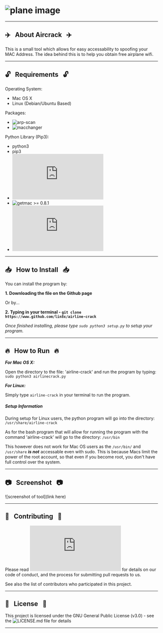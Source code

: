 
# ![plane image](http://i67.tinypic.com/huekv8.jpg)

------------------------------------------------------------------------

## :airplane: &nbsp; About Aircrack &nbsp; :airplane:

This is a small tool which allows for easy accessability to spoofing your MAC Address.
The idea behind this is to help you obtain free airplane wifi.
  
------------------------------------------------------------------------

## :unlock: &nbsp; Requirements &nbsp; :unlock:

Operating System:
* Mac OS X
* Linux (Debian/Ubuntu Based)

Packages:
* ![arp-scan](https://linux.die.net/man/1/arp-scan)
* ![macchanger](https://github.com/alobbs/macchanger)

Python Library (Pip3):
* python3
* pip3
* ![os](https://docs.python.org/3/library/os.html)
* ![getmac](https://pypi.org/project/getmac/) >= 0.8.1
* ![platform](https://docs.python.org/3/library/platform.html)

------------------------------------------------------------------------

## :inbox_tray: &nbsp; How to Install &nbsp; :inbox_tray:

You can install the program by:

**1. Downloading the file on the Github page**

Or by...

**2. Typing in your terminal - `git clone https://www.github.com/lin8x/airline-crack`**

*Once finished installing, please type `sudo python3 setup.py` to setup your program.*

------------------------------------------------------------------------

## :fire: &nbsp; How to Run &nbsp; :fire:

***For Mac OS X:***

Open the directory to the file: 'airline-crack' and run the program by typing: 
`sudo python3 airlinecrack.py`

***For Linux:***

Simply type `airline-crack` in your terminal to run the program.

##### Setup Information

During setup for Linux users, the python program will go into the directory: `/usr/share/airline-crack`

As for the bash program that will allow for running the program with the command 'airline-crack' will go to the directory: `/usr/bin`

This however does not work for Mac OS users as the `/usr/bin/` and `/usr/share` ***is not*** accessable even with sudo.
This is because Macs limit the power of the root account, so that even if you become root, you don't have full control over the system.

------------------------------------------------------------------------

## :camera: &nbsp; Screenshot &nbsp; :camera:

![screenshot of tool](link here)

------------------------------------------------------------------------

## :star2: &nbsp; Contributing &nbsp; :star2:

Please read ![CONTRIBUTING.md](https://github.com/Lin8x/airline-crack/blob/master/CONTRIBUTING.md) for details on our code of conduct, and the process for submitting pull requests to us.

See also the list of contributors who participated in this project.

------------------------------------------------------------------------

## :page_with_curl: &nbsp; License &nbsp; :page_with_curl:

This project is licensed under the GNU General Public License (v3.0) - see the ![LICENSE.md](https://github.com/Lin8x/airline-crack/blob/master/LICENSE) file for details

------------------------------------------------------------------------
